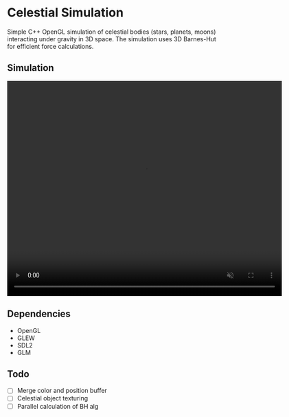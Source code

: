 # Celestial Simulation

Simple C++ OpenGL simulation of celestial bodies (stars, planets, moons) interacting under gravity in 3D space. The simulation uses 3D Barnes-Hut for efficient force calculations.

## Simulation

<video width="640" height="500" controls autoplay loop muted>
  <source src="[https://user-images.githubusercontent.com/YOUR-ID/video.mp4](https://github.com/user-attachments/assets/b84b0a9c-08ad-47d0-b32b-5349a5838852)" type="video/mp4">
  Your browser does not support the video tag.
</video>

## Dependencies

- OpenGL
- GLEW
- SDL2
- GLM

## Todo

- [ ] Merge color and position buffer
- [ ] Celestial object texturing
- [ ] Parallel calculation of BH alg
